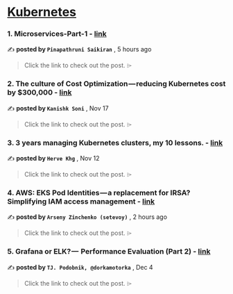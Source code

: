 
<h1><a href=https://medium.com/tag/kubernetes/recommended target="_blank" rel="noopener noreferrer">Kubernetes</a></h1>
<h3>1. Microservices-Part-1 - <a href=https://medium.com/@pinapathrunisaikiran/microservices-part-1-ce4ccb09ac17?source=tag_recommended_feed---------0-84----------kubernetes----------62444776_1ca7_4728_bb94_7239b2c7f3e7------- target="_blank" rel="noopener noreferrer">link</a></h3>

✍️ **posted by `Pinapathruni Saikiran`** <date> , 5 hours ago</date>

<blockquote>Click the link to check out the post. ⌲</blockquote>

<h3>2. The culture of Cost Optimization — reducing Kubernetes cost by $300,000 - <a href=https://medium.com/razorpay-engineering/the-culture-of-cost-optimization-reducing-kubernetes-cost-by-300-000-32611cdd19d9?source=tag_recommended_feed---------1-107----------kubernetes----------62444776_1ca7_4728_bb94_7239b2c7f3e7------- target="_blank" rel="noopener noreferrer">link</a></h3>

✍️ **posted by `Kanishk Soni`** <date> , Nov 17</date>

<blockquote>Click the link to check out the post. ⌲</blockquote>

<h3>3. 3 years managing Kubernetes clusters, my 10 lessons. - <a href=https://medium.com/@hervekhg/3-years-managing-kubernetes-clusters-my-10-lessons-b565a5509f0e?source=tag_recommended_feed---------2-85----------kubernetes----------62444776_1ca7_4728_bb94_7239b2c7f3e7------- target="_blank" rel="noopener noreferrer">link</a></h3>

✍️ **posted by `Herve Khg`** <date> , Nov 12</date>

<blockquote>Click the link to check out the post. ⌲</blockquote>

<h3>4. AWS: EKS Pod Identities — a replacement for IRSA? Simplifying IAM access management - <a href=https://medium.com/itnext/aws-eks-pod-identities-a-replacement-for-irsa-simplifying-iam-access-management-763e699caed5?source=tag_recommended_feed---------3-84----------kubernetes----------62444776_1ca7_4728_bb94_7239b2c7f3e7------- target="_blank" rel="noopener noreferrer">link</a></h3>

✍️ **posted by `Arseny Zinchenko (setevoy)`** <date> , 2 hours ago</date>

<blockquote>Click the link to check out the post. ⌲</blockquote>

<h3>5. Grafana or ELK? —  Performance Evaluation (Part 2) - <a href=https://medium.com/gitconnected/grafana-or-elk-performance-evaluation-part-2-65c8ace147ae?source=tag_recommended_feed---------4-107----------kubernetes----------62444776_1ca7_4728_bb94_7239b2c7f3e7------- target="_blank" rel="noopener noreferrer">link</a></h3>

✍️ **posted by `TJ. Podobnik, @dorkamotorka`** <date> , Dec 4</date>

<blockquote>Click the link to check out the post. ⌲</blockquote>

